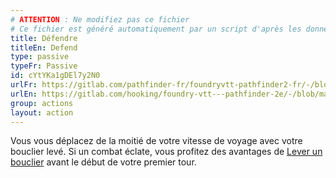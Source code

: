 ```yaml
---
# ATTENTION : Ne modifiez pas ce fichier
# Ce fichier est généré automatiquement par un script d'après les données du module Foundry VTT officiel et de sa traduction
title: Défendre
titleEn: Defend
type: passive
typeFr: Passive
id: cYtYKa1gDEl7y2N0
urlFr: https://gitlab.com/pathfinder-fr/foundryvtt-pathfinder2-fr/-/blob/master/data/actions/cYtYKa1gDEl7y2N0.htm
urlEn: https://gitlab.com/hooking/foundry-vtt---pathfinder-2e/-/blob/master/packs/data/actions.db/defend.json
group: actions
layout: action
---
```

Vous vous déplacez de la moitié de votre vitesse de voyage avec votre bouclier levé. Si un combat éclate, vous profitez des avantages de [Lever un bouclier](/_actions/lever-un-bouclier.md) avant le début de votre premier tour.


